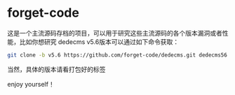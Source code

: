 # forget-code
这是一个主流源码存档的项目，可以用于研究这些主流源码的各个版本漏洞或者性能，比如你想研究 dedecms v5.6版本可以通过如下命令获取：
```bash
git clone -b v5.6 https://github.com/forget-code/dedecms.git dedecms56
```

当然，具体的版本请看打包好的标签


enjoy yourself！
